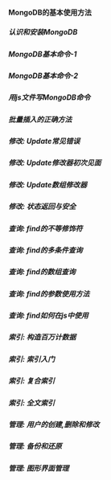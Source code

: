 #### MongoDB的基本使用方法
##### 认识和安装MongoDB
##### MongoDB基本命令-1
##### MongoDB基本命令-2
##### 用js文件写MongoDB命令
##### 批量插入的正确方法
##### 修改: Update常见错误
##### 修改: Update修改器初次见面
##### 修改: Update数组修改器
##### 修改: 状态返回与安全
##### 查询: find的不等修饰符
##### 查询: find的多条件查询
##### 查询: find的数组查询
##### 查询: find的参数使用方法
##### 查询: find如何在js中使用
##### 索引: 构造百万计数据
##### 索引: 索引入门
##### 索引: 复合索引
##### 索引: 全文索引
##### 管理: 用户的创建,删除和修改
##### 管理: 备份和还原
##### 管理: 图形界面管理